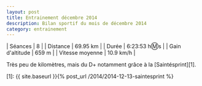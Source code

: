 ```yaml
---
layout: post
title: Entrainement décembre 2014
description: Bilan sportif du mois de décembre 2014
category: entrainement
---
```


| Séances          | 8              |
| Distance         | 69.95 km       |
| Durée            | 6:23:53 h:m:s  |
| Gain d'altitude  | 659 m          |
| Vitesse moyenne  | 10.9 km/h      |

Très peu de kilomètres, mais du D+ notamment grâce à la [Saintésprint][1].

[1]: {{ site.baseurl }}{% post_url /2014/2014-12-13-saintesprint %}
